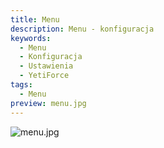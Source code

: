```yaml
---
title: Menu
description: Menu - konfiguracja
keywords:
  - Menu
  - Konfiguracja
  - Ustawienia
  - YetiForce
tags:
  - Menu
preview: menu.jpg
---
```


![menu.jpg](menu.jpg)
